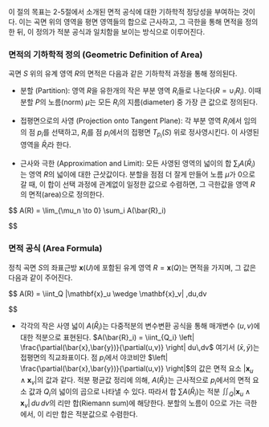 이 절의 목표는 2-5절에서 소개된 면적 공식에 대한 기하학적 정당성을 부여하는 것이다. 이는 곡면 위의 영역을 평면 영역들의 합으로 근사하고, 그 극한을 통해 면적을 정의한 뒤, 이 정의가 적분 공식과 일치함을 보이는 방식으로 이루어진다.

### 면적의 기하학적 정의 (Geometric Definition of Area)

곡면 $S$ 위의 유계 영역 $R$의 면적은 다음과 같은 기하학적 과정을 통해 정의된다.

* 분할 (Partition): 영역 $R$을 유한개의 작은 부분 영역 $R_i$들로 나눈다($R = \cup_i R_i$). 이때 분할 $P$의 노름(norm) $\mu$는 모든 $R_i$의 지름(diameter) 중 가장 큰 값으로 정의된다.

* 접평면으로의 사영 (Projection onto Tangent Plane): 각 부분 영역 $R_i$에서 임의의 점 $p_i$를 선택하고, $R_i$를 점 $p_i$에서의 접평면 $T_{p_i}(S)$ 위로 정사영시킨다. 이 사영된 영역을 $\bar{R}_i$라 한다.

* 근사와 극한 (Approximation and Limit): 모든 사영된 영역의 넓이의 합 $\sum_i A(\bar{R}_i)$는 영역 $R$의 넓이에 대한 근삿값이다. 분할을 점점 더 잘게 만들어 노름 $\mu$가 $0$으로 갈 때, 이 합이 선택 과정에 관계없이 일정한 값으로 수렴하면, 그 극한값을 영역 $R$의 면적(area)으로 정의한다.

$$
A(R) = \lim_{\mu_n \to 0} \sum_i A(\bar{R}_i)

$$

### 면적 공식 (Area Formula)

정칙 곡면 $S$의 좌표근방 $\mathbf{x}(U)$에 포함된 유계 영역 $R = \mathbf{x}(Q)$는 면적을 가지며, 그 값은 다음과 같이 주어진다.

$$
A(R) = \iint_Q |\mathbf{x}_u \wedge \mathbf{x}_v| \,du\,dv

$$

*  각각의 작은 사영 넓이 $A(\bar{R}_i)$는 다중적분의 변수변환 공식을 통해 매개변수 $(u,v)$에 대한 적분으로 표현된다. $A(\bar{R}_i) = \iint_{Q_i} \left| \frac{\partial(\bar{x},\bar{y})}{\partial(u,v)} \right| du\,dv$ 여기서 $(\bar{x},\bar{y})$는 접평면의 직교좌표이다. 점 $p_i$에서 야코비안 $\left| \frac{\partial(\bar{x},\bar{y})}{\partial(u,v)} \right|$의 값은 면적 요소 $|\mathbf{x}_u \wedge \mathbf{x}_v|$의 값과 같다. 적분 평균값 정리에 의해, $A(\bar{R}_i)$는 근사적으로 $p_i$에서의 면적 요소 값과 $Q_i$의 넓이의 곱으로 나타낼 수 있다. 따라서 합 $\sum A(\bar{R}_i)$는 적분 $\iint_Q |\mathbf{x}_u \wedge \mathbf{x}_v| \, du\,dv$의 리만 합(Riemann sum)에 해당한다. 분할의 노름이 $0$으로 가는 극한에서, 이 리만 합은 적분값으로 수렴한다.